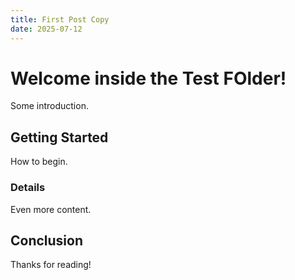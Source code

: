 ```yaml
---
title: First Post Copy
date: 2025-07-12
---
```


# Welcome inside the Test FOlder!

Some introduction.

## Getting Started

How to begin.

### Details

Even more content.

## Conclusion

Thanks for reading!
